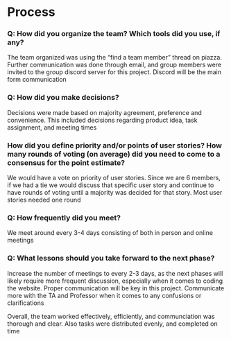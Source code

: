 # Process
### Q:  How did you organize the team? Which tools did you use, if any?  
The team organized was using the “find a team member” thread on piazza. Further communication was done through email, and group members 
were invited to the group discord server for this project. Discord will be the main form communication
### Q: How did you make decisions?  
Decisions were made based on majority agreement, preference and convenience. This included decisions regarding product idea, task assignment, and meeting times
### How did you define priority and/or points of user stories? How many rounds of voting (on average) did you need to come to a consensus for the point estimate? 
We would have a vote on priority of user stories. Since we are 6 members, if we had a tie we would discuss that specific user story and continue to 
have rounds of voting until a majority was decided for that story. Most user stories needed one round
### Q: How frequently did you meet?  
We meet around every 3-4 days consisting of both in person and online meetings
### Q: What lessons should you take forward to the next phase?
Increase the number of meetings to every 2-3 days, as the next phases will likely require more frequent discussion, especially when it comes to coding the website. 
Proper communication will be key in this project. Communicate more with the TA and Professor when it comes to any confusions or clarifications

Overall, the team worked effectively, efficiently, and communciation was thorough and clear. Also 
tasks were distributed evenly, and completed on time

